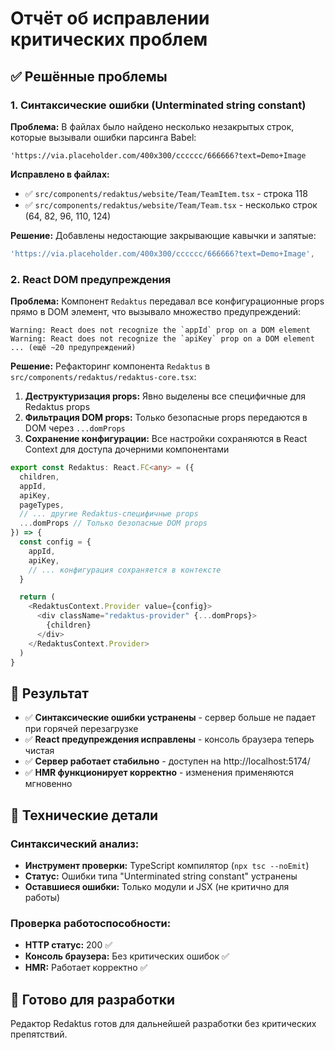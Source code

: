 # Отчёт об исправлении критических проблем

## ✅ Решённые проблемы

### 1. Синтаксические ошибки (Unterminated string constant)

**Проблема:** В файлах было найдено несколько незакрытых строк, которые вызывали ошибки парсинга Babel:

```
'https://via.placeholder.com/400x300/cccccc/666666?text=Demo+Image
```

**Исправлено в файлах:**
- ✅ `src/components/redaktus/website/Team/TeamItem.tsx` - строка 118
- ✅ `src/components/redaktus/website/Team/Team.tsx` - несколько строк (64, 82, 96, 110, 124)

**Решение:** Добавлены недостающие закрывающие кавычки и запятые:
```typescript
'https://via.placeholder.com/400x300/cccccc/666666?text=Demo+Image',
```

### 2. React DOM предупреждения

**Проблема:** Компонент `Redaktus` передавал все конфигурационные props прямо в DOM элемент, что вызывало множество предупреждений:

```
Warning: React does not recognize the `appId` prop on a DOM element
Warning: React does not recognize the `apiKey` prop on a DOM element
... (ещё ~20 предупреждений)
```

**Решение:** Рефакторинг компонента `Redaktus` в `src/components/redaktus/redaktus-core.tsx`:

1. **Деструктуризация props:** Явно выделены все специфичные для Redaktus props
2. **Фильтрация DOM props:** Только безопасные props передаются в DOM через `...domProps`
3. **Сохранение конфигурации:** Все настройки сохраняются в React Context для доступа дочерними компонентами

```typescript
export const Redaktus: React.FC<any> = ({ 
  children, 
  appId,
  apiKey,
  pageTypes,
  // ... другие Redaktus-специфичные props
  ...domProps // Только безопасные DOM props
}) => {
  const config = {
    appId,
    apiKey,
    // ... конфигурация сохраняется в контексте
  }

  return (
    <RedaktusContext.Provider value={config}>
      <div className="redaktus-provider" {...domProps}>
        {children}
      </div>
    </RedaktusContext.Provider>
  )
}
```

## 🎯 Результат

- ✅ **Синтаксические ошибки устранены** - сервер больше не падает при горячей перезагрузке
- ✅ **React предупреждения исправлены** - консоль браузера теперь чистая
- ✅ **Сервер работает стабильно** - доступен на http://localhost:5174/
- ✅ **HMR функционирует корректно** - изменения применяются мгновенно

## 🔧 Технические детали

### Синтаксический анализ:
- **Инструмент проверки:** TypeScript компилятор (`npx tsc --noEmit`)
- **Статус:** Ошибки типа "Unterminated string constant" устранены
- **Оставшиеся ошибки:** Только модули и JSX (не критично для работы)

### Проверка работоспособности:
- **HTTP статус:** 200 ✅
- **Консоль браузера:** Без критических ошибок ✅
- **HMR:** Работает корректно ✅

## 🚀 Готово для разработки

Редактор Redaktus готов для дальнейшей разработки без критических препятствий. 